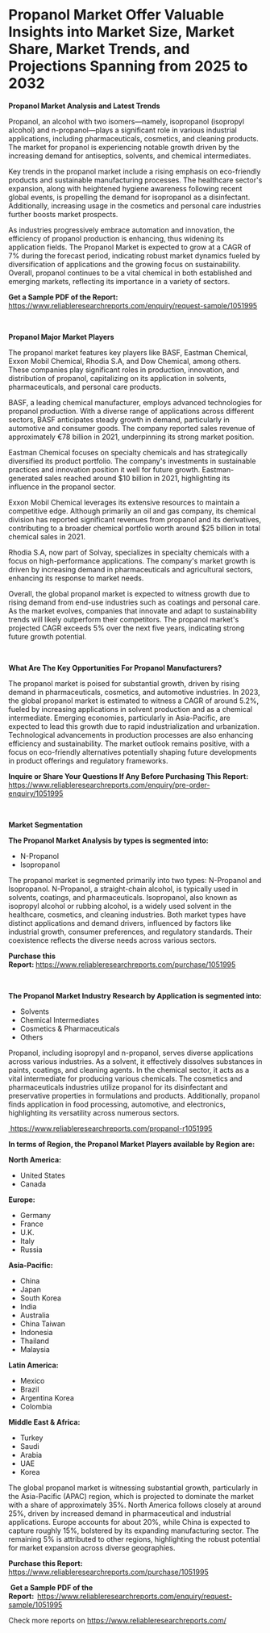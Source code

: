<p><h1>Propanol Market Offer Valuable Insights into Market Size, Market Share, Market Trends, and Projections Spanning from 2025 to 2032</h1></p><p><strong>Propanol Market Analysis and Latest Trends</strong></p>
<p><p>Propanol, an alcohol with two isomers—namely, isopropanol (isopropyl alcohol) and n-propanol—plays a significant role in various industrial applications, including pharmaceuticals, cosmetics, and cleaning products. The market for propanol is experiencing notable growth driven by the increasing demand for antiseptics, solvents, and chemical intermediates.</p><p>Key trends in the propanol market include a rising emphasis on eco-friendly products and sustainable manufacturing processes. The healthcare sector's expansion, along with heightened hygiene awareness following recent global events, is propelling the demand for isopropanol as a disinfectant. Additionally, increasing usage in the cosmetics and personal care industries further boosts market prospects.</p><p>As industries progressively embrace automation and innovation, the efficiency of propanol production is enhancing, thus widening its application fields. The Propanol Market is expected to grow at a CAGR of 7% during the forecast period, indicating robust market dynamics fueled by diversification of applications and the growing focus on sustainability. Overall, propanol continues to be a vital chemical in both established and emerging markets, reflecting its importance in a variety of sectors.</p></p>
<p><strong>Get a Sample PDF of the Report:&nbsp;</strong> <a href="https://www.reliableresearchreports.com/enquiry/request-sample/1051995?utm_campaign=2243&utm_medium=2&utm_source=Github&utm_content=ia&utm_term=01042025&utm_id=propanol">https://www.reliableresearchreports.com/enquiry/request-sample/1051995</a></p>
<p>&nbsp;</p>
<p><strong>Propanol Major Market Players</strong></p>
<p><p>The propanol market features key players like BASF, Eastman Chemical, Exxon Mobil Chemical, Rhodia S.A, and Dow Chemical, among others. These companies play significant roles in production, innovation, and distribution of propanol, capitalizing on its application in solvents, pharmaceuticals, and personal care products.</p><p>BASF, a leading chemical manufacturer, employs advanced technologies for propanol production. With a diverse range of applications across different sectors, BASF anticipates steady growth in demand, particularly in automotive and consumer goods. The company reported sales revenue of approximately €78 billion in 2021, underpinning its strong market position.</p><p>Eastman Chemical focuses on specialty chemicals and has strategically diversified its product portfolio. The company's investments in sustainable practices and innovation position it well for future growth. Eastman-generated sales reached around $10 billion in 2021, highlighting its influence in the propanol sector.</p><p>Exxon Mobil Chemical leverages its extensive resources to maintain a competitive edge. Although primarily an oil and gas company, its chemical division has reported significant revenues from propanol and its derivatives, contributing to a broader chemical portfolio worth around $25 billion in total chemical sales in 2021.</p><p>Rhodia S.A, now part of Solvay, specializes in specialty chemicals with a focus on high-performance applications. The company's market growth is driven by increasing demand in pharmaceuticals and agricultural sectors, enhancing its response to market needs.</p><p>Overall, the global propanol market is expected to witness growth due to rising demand from end-use industries such as coatings and personal care. As the market evolves, companies that innovate and adapt to sustainability trends will likely outperform their competitors. The propanol market's projected CAGR exceeds 5% over the next five years, indicating strong future growth potential.</p></p>
<p>&nbsp;</p>
<p><strong>What Are The Key Opportunities For Propanol Manufacturers?</strong></p>
<p><p>The propanol market is poised for substantial growth, driven by rising demand in pharmaceuticals, cosmetics, and automotive industries. In 2023, the global propanol market is estimated to witness a CAGR of around 5.2%, fueled by increasing applications in solvent production and as a chemical intermediate. Emerging economies, particularly in Asia-Pacific, are expected to lead this growth due to rapid industrialization and urbanization. Technological advancements in production processes are also enhancing efficiency and sustainability. The market outlook remains positive, with a focus on eco-friendly alternatives potentially shaping future developments in product offerings and regulatory frameworks.</p></p>
<p><strong>Inquire or Share Your Questions If Any Before Purchasing This Report:</strong> <a href="https://www.reliableresearchreports.com/enquiry/pre-order-enquiry/1051995?utm_campaign=2243&utm_medium=2&utm_source=Github&utm_content=ia&utm_term=01042025&utm_id=propanol">https://www.reliableresearchreports.com/enquiry/pre-order-enquiry/1051995</a></p>
<p>&nbsp;</p>
<p><strong>Market Segmentation</strong></p>
<p><strong>The Propanol Market Analysis by types is segmented into:</strong></p>
<p><ul><li>N-Propanol</li><li>Isopropanol</li></ul></p>
<p><p>The propanol market is segmented primarily into two types: N-Propanol and Isopropanol. N-Propanol, a straight-chain alcohol, is typically used in solvents, coatings, and pharmaceuticals. Isopropanol, also known as isopropyl alcohol or rubbing alcohol, is a widely used solvent in the healthcare, cosmetics, and cleaning industries. Both market types have distinct applications and demand drivers, influenced by factors like industrial growth, consumer preferences, and regulatory standards. Their coexistence reflects the diverse needs across various sectors.</p></p>
<p><strong>Purchase this Report:&nbsp;</strong><a href="https://www.reliableresearchreports.com/purchase/1051995?utm_campaign=2243&utm_medium=2&utm_source=Github&utm_content=ia&utm_term=01042025&utm_id=propanol">https://www.reliableresearchreports.com/purchase/1051995</a></p>
<p>&nbsp;</p>
<p><strong>The Propanol Market Industry Research by Application is segmented into:</strong></p>
<p><ul><li>Solvents</li><li>Chemical Intermediates</li><li>Cosmetics & Pharmaceuticals</li><li>Others</li></ul></p>
<p><p>Propanol, including isopropyl and n-propanol, serves diverse applications across various industries. As a solvent, it effectively dissolves substances in paints, coatings, and cleaning agents. In the chemical sector, it acts as a vital intermediate for producing various chemicals. The cosmetics and pharmaceuticals industries utilize propanol for its disinfectant and preservative properties in formulations and products. Additionally, propanol finds application in food processing, automotive, and electronics, highlighting its versatility across numerous sectors.</p></p>
<p><a href="https://www.reliableresearchreports.com/propanol-r1051995?utm_campaign=2243&utm_medium=2&utm_source=Github&utm_content=ia&utm_term=01042025&utm_id=propanol">&nbsp;https://www.reliableresearchreports.com/propanol-r1051995</a></p>
<p><strong>In terms of Region, the Propanol Market Players available by Region are:</strong></p>
<p>
    <p> <strong> North America: </strong>
        <ul>
            <li>United States</li>
            <li>Canada</li>
        </ul>
        </p> 
    <p> <strong> Europe: </strong>
        <ul>
            <li>Germany</li>
            <li>France</li>
            <li>U.K.</li>
            <li>Italy</li>
            <li>Russia</li>
        </ul>
        </p> 
    <p> <strong> Asia-Pacific: </strong>
        <ul>
            <li>China</li>
            <li>Japan</li>
            <li>South Korea</li>
            <li>India</li>
            <li>Australia</li>
            <li>China Taiwan</li>
            <li>Indonesia</li>
            <li>Thailand</li>
            <li>Malaysia</li>
        </ul>
        </p> 
    <p> <strong> Latin America: </strong>
        <ul>
            <li>Mexico</li>
            <li>Brazil</li>
            <li>Argentina Korea</li>
            <li>Colombia</li>
        </ul>
        </p> 
    <p> <strong> Middle East & Africa: </strong>
        <ul>
            <li>Turkey</li>
            <li>Saudi</li>
            <li>Arabia</li>
            <li>UAE</li>
            <li>Korea</li>
        </ul>
    </p>
    </p>
<p><p>The global propanol market is witnessing substantial growth, particularly in the Asia-Pacific (APAC) region, which is projected to dominate the market with a share of approximately 35%. North America follows closely at around 25%, driven by increased demand in pharmaceutical and industrial applications. Europe accounts for about 20%, while China is expected to capture roughly 15%, bolstered by its expanding manufacturing sector. The remaining 5% is attributed to other regions, highlighting the robust potential for market expansion across diverse geographies.</p></p>
<p><strong>Purchase this Report: </strong><a href="https://www.reliableresearchreports.com/purchase/1051995?utm_campaign=2243&utm_medium=2&utm_source=Github&utm_content=ia&utm_term=01042025&utm_id=propanol">https://www.reliableresearchreports.com/purchase/1051995</a></p>
<p>&nbsp;<strong>Get a Sample PDF of the Report:&nbsp;&nbsp;</strong><a href="https://www.reliableresearchreports.com/enquiry/request-sample/1051995?utm_campaign=2243&utm_medium=2&utm_source=Github&utm_content=ia&utm_term=01042025&utm_id=propanol">https://www.reliableresearchreports.com/enquiry/request-sample/1051995</a></p>
<p><strong></strong></p>
<p>Check more reports on <a href="https://www.reliableresearchreports.com/?utm_campaign=2243&utm_medium=2&utm_source=Github&utm_content=ia&utm_term=01042025&utm_id=propanol">https://www.reliableresearchreports.com/</a></p>